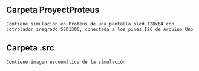 

## **Carpeta ProyectProteus**
    Contiene simulación en Proteus de una pantalla oled 128x64 con cotrolador inegrado SSD1306, conectada a los pines I2C de Arduino Uno

## **Carpeta .src**
    Contiene imagen esquemática de la simulación

